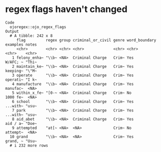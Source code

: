 # regex flags haven't changed

    Code
      ojoregex::ojo_regex_flags
    Output
      # A tibble: 242 x 8
         flag         regex group criminal_or_civil genre word_boundary examples notes
         <chr>        <chr> <chr> <chr>             <chr> <chr>         <chr>    <chr>
       1 felony_enha~ "\\b~ <NA>  Criminal Charge   Crim~ Yes           W/AFC; ~ "Thi~
       2 maintain_ke~ "\\b~ <NA>  Criminal Charge   Crim~ Yes           keeping~ "\"M~
       3 operate      "\\b~ <NA>  Criminal Charge   Crim~ Yes           operati~ "I k~
       4 manufacture  "\\b~ <NA>  Criminal Charge   Crim~ Yes           manufac~  <NA>
       5 within_x_fe~ "[0-~ <NA>  Criminal Charge   Crim~ No            1000 fe~  <NA>
       6 school       "\\b~ <NA>  Criminal Charge   Crim~ Yes           ...with~ "usu~
       7 park         "\\b~ <NA>  Criminal Charge   Crim~ Yes           ...with~ "usu~
       8 aid_abet     "\\b~ <NA>  Criminal Charge   Crim~ Yes           aid / a~ "Doe~
       9 attempted    "at[~ <NA>  <NA>              Crim~ No            attempt~  <NA>
      10 grand        "\\b~ <NA>  <NA>              Crim~ Yes           grand, ~ "Usu~
      # i 232 more rows

